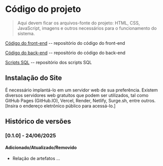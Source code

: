 # Código do projeto

> Aqui devem ficar os arquivos-fonte do projeto: HTML, CSS, JavaScript, imagens e outros necessários para o funcionamento do sistema.

[Código do front-end](../src/front) -- repositório do código do front-end

[Código do back-end](../src/back)  -- repositório do código do back-end

[Scripts SQL](../src/db)  -- repositório dos scripts SQL


<!--
> **Links úteis**:
> - [Instruções sobre acesso a APIs externas](https://github.com/ICEI-PUC-Minas-PMV-SI/WebApplicationProject-Template/blob/main/help/apis.md)-->


## Instalação do Site

É necessário implantá-lo em um servidor web de sua preferência. Existem diversos servidores web gratuitos que podem ser utilizados, tal como GitHub Pages (GitHub.IO), Vercel, Render, Netlify, Surge.sh, entre outros. [Insira o endereço eletrônico público para acessá-lo.] 

## Histórico de versões

### [0.1.0] - 24/06/2025
#### Adicionado/Atualizado/Removido
- Relação de artefatos ... 
